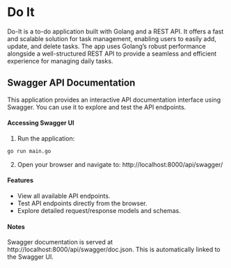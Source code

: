 # Do It

Do-It is a to-do application built with Golang and a REST API. It offers a fast and scalable solution for task management, enabling users to easily add, update, and delete tasks. The app uses Golang’s robust performance alongside a well-structured REST API to provide a seamless and efficient experience for managing daily tasks.


## Swagger API Documentation
This application provides an interactive API documentation interface using Swagger. You can use it to explore and test the API endpoints.

#### Accessing Swagger UI

1. Run the application:

```bash
go run main.go
```

2. Open your browser and navigate to: http://localhost:8000/api/swagger/

#### Features

- View all available API endpoints.
- Test API endpoints directly from the browser.
- Explore detailed request/response models and schemas.

#### Notes

Swagger documentation is served at http://localhost:8000/api/swagger/doc.json. This is automatically linked to the Swagger UI.
